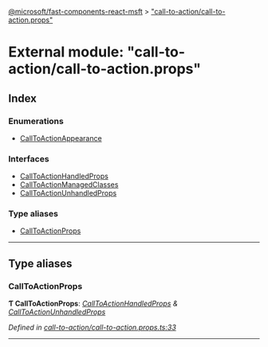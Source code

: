 [@microsoft/fast-components-react-msft](../README.md) > ["call-to-action/call-to-action.props"](../modules/_call_to_action_call_to_action_props_.md)

# External module: "call-to-action/call-to-action.props"

## Index

### Enumerations

* [CallToActionAppearance](../enums/_call_to_action_call_to_action_props_.calltoactionappearance.md)

### Interfaces

* [CallToActionHandledProps](../interfaces/_call_to_action_call_to_action_props_.calltoactionhandledprops.md)
* [CallToActionManagedClasses](../interfaces/_call_to_action_call_to_action_props_.calltoactionmanagedclasses.md)
* [CallToActionUnhandledProps](../interfaces/_call_to_action_call_to_action_props_.calltoactionunhandledprops.md)

### Type aliases

* [CallToActionProps](_call_to_action_call_to_action_props_.md#calltoactionprops)

---

## Type aliases

<a id="calltoactionprops"></a>

###  CallToActionProps

**Ƭ CallToActionProps**: *[CallToActionHandledProps](../interfaces/_call_to_action_call_to_action_props_.calltoactionhandledprops.md) & [CallToActionUnhandledProps](../interfaces/_call_to_action_call_to_action_props_.calltoactionunhandledprops.md)*

*Defined in [call-to-action/call-to-action.props.ts:33](https://github.com/Microsoft/fast-dna/blob/164dd3ca/packages/fast-components-react-msft/src/call-to-action/call-to-action.props.ts#L33)*

___

